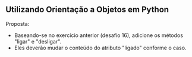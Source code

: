 ## Utilizando Orientação a Objetos em Python

Proposta:
- Baseando-se no exercício anterior (desafio 16), adicione os métodos "ligar" e "desligar".
- Eles deverão mudar o conteúdo do atributo "ligado" conforme o caso.
